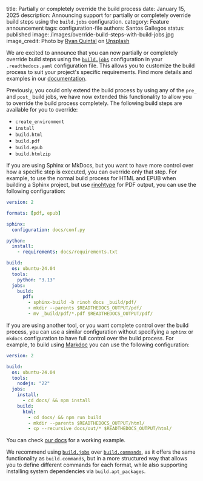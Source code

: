 title: Partially or completely override the build process
date: January 15, 2025
description: Announcing support for partially or completely override build steps using the `build.jobs` configuration.
category: Feature announcement
tags: configuration-file
authors: Santos Gallegos
status: published
image: /images/override-build-steps-with-build-jobs.jpg
image_credit: Photo by <a href="https://unsplash.com/@ryanquintal?utm_content=creditCopyText&utm_medium=referral&utm_source=unsplash">Ryan Quintal</a> on <a href="https://unsplash.com/photos/purple-block-toy-_H7p-RZUVo4?utm_content=creditCopyText&utm_medium=referral&utm_source=unsplash">Unsplash</a>

We are excited to announce that you can now partially or completely override build steps using the [`build.jobs`](https://docs.readthedocs.io/en/stable/config-file/v2.html#build-jobs) configuration in your `.readthedocs.yaml` configuration file.
This allows you to customize the build process to suit your project's specific requirements.
Find more details and examples in our [documentation](https://docs.readthedocs.io/en/stable/build-customization.html).

Previously, you could only extend the build process by using any of the `pre_` and `post_` build jobs,
we have now extended this functionality to allow you to override the build process completely.
The following build steps are available for you to override:

- `create_environment`
- `install`
- `build.html`
- `build.pdf`
- `build.epub`
- `build.htmlzip`

If you are using Sphinx or MkDocs, but you want to have more control over how a specific step is executed, you can override only that step.
For example, to use the normal build process for HTML and EPUB when building a Sphinx project,
but use [rinohtype](https://www.mos6581.org/rinohtype/master/intro.html#sphinx-builder) for PDF output, you can use the following configuration:

```yaml
version: 2

formats: [pdf, epub]

sphinx:
  configuration: docs/conf.py

python:
  install:
    - requirements: docs/requirements.txt

build:
  os: ubuntu-24.04
  tools:
    python: "3.13"
  jobs:
    build:
      pdf:
        - sphinx-build -b rinoh docs _build/pdf/
        - mkdir --parents $READTHEDOCS_OUTPUT/pdf/
        - mv _build/pdf/*.pdf $READTHEDOCS_OUTPUT/pdf/
```

If you are using another tool, or you want complete control over the build process,
you can use a similar configuration without specifying a `sphinx` or `mkdocs` configuration to have full control over the build process.
For example, to build using [Markdoc](https://markdoc.dev/) you can use the following configuration:

```yaml
version: 2

build:
  os: ubuntu-24.04
  tools:
    nodejs: "22"
  jobs:
    install:
      - cd docs/ && npm install
    build:
      html:
        - cd docs/ && npm run build
        - mkdir --parents $READTHEDOCS_OUTPUT/html/
        - cp --recursive docs/out/* $READTHEDOCS_OUTPUT/html/
```

You can check [our docs](https://docs.readthedocs.io/en/stable/intro/markdoc.html) for a working example.

We recommend using [`build.jobs`](https://docs.readthedocs.io/en/stable/config-file/v2.html#build-jobs) over [`build.commands`](https://docs.readthedocs.io/en/stable/config-file/v2.html#build-commands),
as it offers the same functionality as `build.commands`, but in a more structured way that allows you to define different commands for each format,
while also supporting installing system dependencies via `build.apt_packages`.
